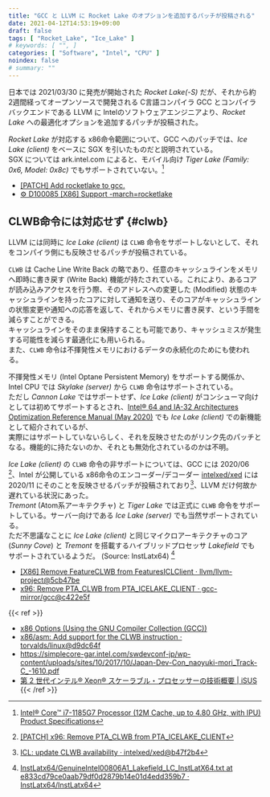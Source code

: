 ```yaml
---
title: "GCC と LLVM に Rocket Lake のオプションを追加するパッチが投稿される"
date: 2021-04-12T14:53:19+09:00
draft: false
tags: [ "Rocket_Lake", "Ice_Lake" ]
# keywords: [ "", ]
categories: [ "Software", "Intel", "CPU" ]
noindex: false
# summary: ""
---
```


日本では 2021/03/30 に発売が開始された *Rocket Lake(-S)* だが、それから約 2週間経ってオープンソースで開発される C言語コンパイラ GCC とコンパイラバックエンドである LLVM に Intelのソフトウェアエンジニアより、*Rocket Lake* への最適化オプションを追加するパッチが投稿された。  

*Rocket Lake* が対応する x86命令範囲について、GCC へのパッチでは、*Ice Lake (client)* をベースに SGX を引いたものだと説明されている。  
SGX については ark.intel.com によると、モバイル向け *Tiger Lake (Family: 0x6, Model: 0x8c)* でもサポートされていない。[^1185g7]  

[^1185g7]: [Intel® Core™ i7-1185G7 Processor (12M Cache, up to 4.80 GHz, with IPU) Product Specifications](https://ark.intel.com/content/www/us/en/ark/products/208664/intel-core-i7-1185g7-processor-12m-cache-up-to-4-80-ghz-with-ipu.html)

 * [[PATCH] Add rocketlake to gcc.](https://gcc.gnu.org/pipermail/gcc-patches/2021-April/567894.html)
 * [⚙ D100085 [X86] Support -march=rocketlake](https://reviews.llvm.org/D100085)


## CLWB命令には対応せず {#clwb}

LLVM には同時に *Ice Lake (client)* は `CLWB` 命令をサポートしないとして、それをコンパイラ側にも反映させるパッチが投稿されている。  

`CLWB` は Cache Line Write Back の略であり、任意のキャッシュラインをメモリへ即時に書き戻す (Write Back) 機能が持たされている。これにより、あるコアが読み込みアクセスを行う際、そのアドレスへの変更した (Modified) 状態のキャッシュラインを持ったコアに対して通知を送り、そのコアがキャッシュラインの状態変更や通知への応答を返して、それからメモリに書き戻す、という手間を減らすことができる。  
キャッシュラインをそのまま保持することも可能であり、キャッシュミスが発生する可能性を減らす最適化にも用いられる。  
また、`CLWB` 命令は不揮発性メモリにおけるデータの永続化のためにも使われる。  

不揮発性メモリ (Intel Optane Persistent Memory) をサポートする関係か、Intel CPU では *Skylake (server)* から `CLWB` 命令はサポートされている。  
ただし *Cannon Lake* ではサポートせず、*Ice Lake (client)* がコンシューマ向けとしては初めてサポートするとされ、[Intel® 64 and IA-32 Architectures Optimization Reference Manual (May 2020)](https://software.intel.com/content/www/us/en/develop/download/intel-64-and-ia-32-architectures-optimization-reference-manual.html) でも *Ice Lake (client)* での新機能として紹介されているが、  
実際にはサポートしていないらしく、それを反映させたのがリンク先のパッチとなる。機能的に持たないのか、それとも無効化されているのかは不明。  

*Ice Lake (client)* の `CLWB` 命令の非サポートについては、GCC には 2020/06 [^gcc-icl-clwb]、Intel が公開している x86命令のエンコーダー/デコーダー [intelxed/xed](https://github.com/intelxed/xed) には 2020/11 にそのことを反映させるパッチが投稿されており[^xed-icl-clwb]、LLVM だけ何故か遅れている状況にあった。  
*Tremont* (Atom系アーキテクチャ) と *Tiger Lake* では正式に `CLWB` 命令をサポートしている。サーバー向けである *Ice Lake (server)* でも当然サポートされている。  
ただ不思議なことに *Ice Lake (client)* と同じマイクロアーキテクチャのコア (*Sunny Cove*) と *Tremont* を搭載するハイブリッドプロセッサ *Lakefield* でもサポートされているようだ。 (Source: InstLatx64) [^lkf-clwb]  


[^gcc-icl-clwb]: [[PATCH] x96: Remove PTA_CLWB from PTA_ICELAKE_CLIENT](https://gcc.gnu.org/pipermail/gcc-patches/2020-June/548857.html)
[^xed-icl-clwb]: [ICL: update CLWB availability · intelxed/xed@b47f2b4](https://github.com/intelxed/xed/commit/b47f2b480492d0a58595e3a2bd9879ae4f3a6332)
[^lkf-clwb]: [InstLatx64/GenuineIntel00806A1_Lakefield_LC_InstLatX64.txt at e833cd79ce0aab79df0d2879b14e01d4edd359b7 · InstLatx64/InstLatx64](https://github.com/InstLatx64/InstLatx64/blob/e833cd79ce0aab79df0d2879b14e01d4edd359b7/GenuineIntel/GenuineIntel00806A1_Lakefield_LC_InstLatX64.txt#L8)

 * [[X86] Remove FeatureCLWB from FeaturesICLClient · llvm/llvm-project@5cb47be](https://github.com/llvm/llvm-project/commit/5cb47be4104558b2a69dc3df667dbe046bdcce6d)
 * [x96: Remove PTA_CLWB from PTA_ICELAKE_CLIENT · gcc-mirror/gcc@c422e5f](https://github.com/gcc-mirror/gcc/commit/c422e5f81f42a0fc197f0715f4fcd81f1be90bff)

{{< ref >}}
 * [x86 Options (Using the GNU Compiler Collection (GCC))](https://gcc.gnu.org/onlinedocs/gcc/x86-Options.html)
 * [x86/asm: Add support for the CLWB instruction · torvalds/linux@d9dc64f](https://github.com/torvalds/linux/commit/d9dc64f30abe42f71bc7e9eb9d38c41006cf39f9)
 * <https://simplecore-gar.intel.com/swdevconf-jp/wp-content/uploads/sites/10/2017/10/Japan-Dev-Con_naoyuki-mori_Track-C_-1610.pdf>
 * [第 2 世代インテル® Xeon® スケーラブル・プロセッサーの技術概要 | iSUS](https://www.isus.jp/others/gen2-xeon-processor-scalable-family-technical-overview/)
{{< /ref >}}


